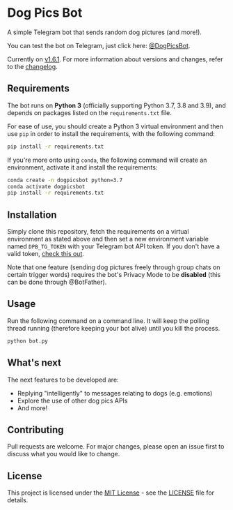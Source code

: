 # Dog Pics Bot

A simple Telegram bot that sends random dog pictures (and more!).

You can test the bot on Telegram, just click here: [@DogPicsBot](https://t.me/dogpicsbot).

Currently on [v1.6.1](https://github.com/aitorres/dogpicsbot/releases/tag/v1.6.1). For more information about versions and changes, refer to the [changelog](CHANGELOG.md).

## Requirements

The bot runs on **Python 3** (officially supporting Python 3.7, 3.8 and 3.9), and depends on packages listed on the `requirements.txt` file.

For ease of use, you should create a Python 3 virtual environment and then use `pip` in order to install the requirements, with the following command:

```bash
pip install -r requirements.txt
```

If you're more onto using `conda`, the following command will create an environment, activate it and install the requirements:

```bash
conda create -n dogpicsbot python=3.7
conda activate dogpicsbot
pip install -r requirements.txt
```

## Installation

Simply clone this repository, fetch the requirements on a virtual environment as stated above and then set a new environment variable named `DPB_TG_TOKEN` with your Telegram bot API token. If you don't have a valid token, [check this out](https://core.telegram.org/bots).

Note that one feature (sending dog pictures freely through group chats on certain trigger words) requires the bot's Privacy Mode to be **disabled** (this can be done through @BotFather).

## Usage

Run the following command on a command line. It will keep the polling thread running (therefore keeping your bot alive) until you kill the process.

```bash
python bot.py
```

## What's next

The next features to be developed are:

- Replying "intelligently" to messages relating to dogs (e.g. emotions)
- Explore the use of other dog pics APIs
- And more!

## Contributing

Pull requests are welcome. For major changes, please open an issue first to discuss what you would like to change.

## License

This project is licensed under the [MIT License](LICENSE) - see the [LICENSE](LICENSE) file for details.
